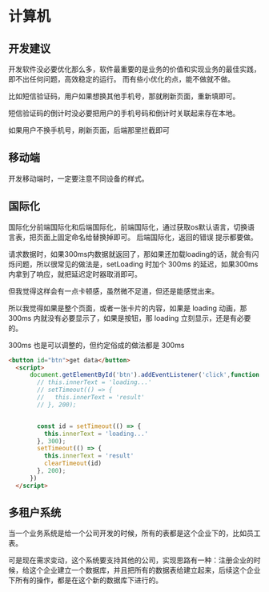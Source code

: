 # 计算机



## 开发建议

开发软件没必要优化那么多，软件最重要的是业务的价值和实现业务的最佳实践，即不出任何问题，高效稳定的运行。
而有些小优化的点，能不做就不做。

比如短信验证码，用户如果想换其他手机号，那就刷新页面，重新填即可。

短信验证码的倒计时没必要把用户的手机号码和倒计时关联起来存在本地。

如果用户不换手机号，刷新页面，后端那里拦截即可


## 移动端

开发移动端时，一定要注意不同设备的样式。


## 国际化

国际化分前端国际化和后端国际化，前端国际化，通过获取os默认语言，切换语言表，把页面上固定命名给替换掉即可。
后端国际化，返回的错误 提示都要做。



请求数据时，如果300ms内数据就返回了，那如果还加载loading的话，就会有闪烁问题，所以很常见的做法是，setLoading 时加个 300ms 的延迟，如果300ms内拿到了响应，就把延迟定时器取消即可。

但我觉得这样会有一点卡顿感，虽然微不足道，但还是能感觉出来。

所以我觉得如果是整个页面，或者一张卡片的内容，如果是 loading 动画，那300ms 内就没有必要显示了，如果是按钮，那 loading 立刻显示，还是有必要的。

300ms 也是可以调整的，但约定俗成的做法都是 300ms

```html
<button id="btn">get data</button>
  <script>
      document.getElementById('btn').addEventListener('click',function () {
        // this.innerText = 'loading...'
        // setTimeout(() => {
        //   this.innerText = 'result'
        // }, 200);


        const id = setTimeout(() => {
          this.innerText = 'loading...'
        }, 300);
        setTimeout(() => {
          this.innerText = 'result'
          clearTimeout(id)
        }, 200);
      })
  </script>
```


## 多租户系统

当一个业务系统是给一个公司开发的时候，所有的表都是这个企业下的，比如员工表。

可是现在需求变动，这个系统要支持其他的公司，实现思路有一种：注册企业的时候，给这个企业建立一个数据库，并且把所有的数据表给建立起来，后续这个企业下所有的操作，都是在这个新的数据库下进行的。